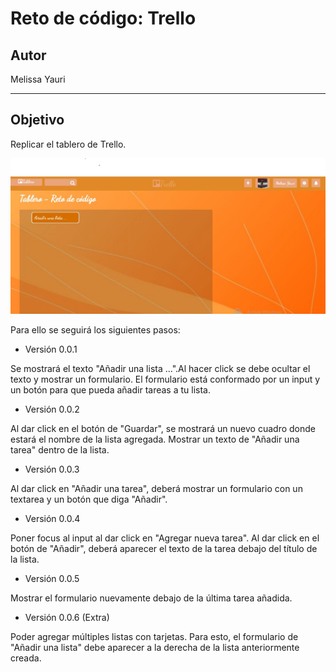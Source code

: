 # Reto de código: Trello

## Autor
Melissa Yauri
***

## Objetivo
Replicar el tablero de Trello.

![Twitter](assets/images/trello.JPG)

Para ello se seguirá los siguientes pasos:

* Versión 0.0.1

Se mostrará el texto "Añadir una lista ...".Al hacer click se debe ocultar el texto y mostrar un formulario.
El formulario está conformado por un input y un botón para que pueda añadir tareas a tu lista.

* Versión 0.0.2

Al dar click en el botón de "Guardar", se mostrará un nuevo cuadro donde estará el nombre de la lista agregada.
Mostrar un texto de "Añadir una tarea" dentro de la lista.

* Versión 0.0.3

Al dar click en "Añadir una tarea", deberá mostrar un formulario con un textarea y un botón que diga "Añadir".

* Versión 0.0.4

Poner focus al input al dar click en "Agregar nueva tarea".
Al dar click en el botón de "Añadir", deberá aparecer el texto de la tarea debajo del título de la lista.

* Versión 0.0.5

Mostrar el formulario nuevamente debajo de la última tarea añadida.

* Versión 0.0.6 (Extra)

Poder agregar múltiples listas con tarjetas. Para esto, el formulario de "Añadir una lista" debe aparecer a la derecha de la lista anteriormente creada.
